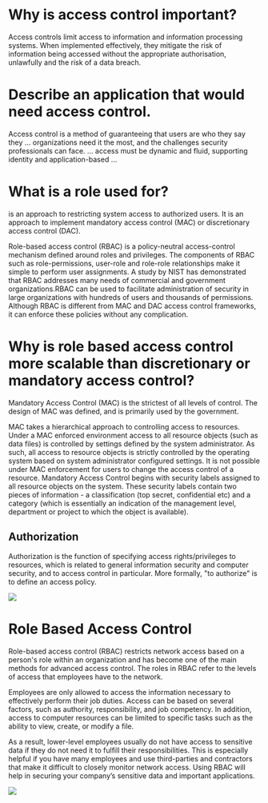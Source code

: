 # Why is access control important?
Access controls limit access to information and information processing systems. When implemented effectively, they mitigate the risk of information being accessed without the appropriate authorisation, unlawfully and the risk of a data breach.


# Describe an application that would need access control.


Access control is a method of guaranteeing that users are who they say they ... organizations need it the most, and the challenges security professionals can face. ... access must be dynamic and fluid, supporting identity and application-​based ...


# What is a role used for?
is an approach to restricting system access to authorized users. It is an approach to implement mandatory access control (MAC) or discretionary access control (DAC).

Role-based access control (RBAC) is a policy-neutral access-control mechanism defined around roles and privileges. The components of RBAC such as role-permissions, 
user-role and role-role relationships make it simple to perform user assignments. A study by NIST has demonstrated that RBAC addresses many needs of commercial and 
government organizations.RBAC can be used to facilitate administration of security in large organizations with hundreds of users and thousands of permissions.
Although RBAC is different from MAC and DAC access control frameworks, it can enforce these policies without any 
complication.

# Why is role based access control more scalable than discretionary or mandatory access control?

Mandatory Access Control (MAC) is the strictest of all levels of control. The design of MAC was defined, and is primarily used by the government.

MAC takes a hierarchical approach to controlling access to resources. Under a MAC enforced environment access to all resource objects (such as data files) is controlled by settings defined by the system administrator. As such, all access to resource objects is strictly controlled by the operating system based on system administrator configured settings. It is not possible under MAC enforcement for users to change the access control of a resource.
Mandatory Access Control begins with security labels assigned to all resource objects on the system. These security labels contain two pieces of information - a classification (top secret, confidential etc) and a category (which is essentially an indication of the management level, department or project to which the object is available).


## Authorization

Authorization is the function of specifying access rights/privileges to resources, which is related to general information security and computer security, and to access control in particular. More formally, "to authorize" is to define an access policy.

![](https://cdn-bpplm.nitrocdn.com/MJefRwORvlGzblepEIRIgrqQFCGliGiG/assets/static/optimized/rev-6e9d75b/wp-content/uploads/2018/02/authentication-vs-authorization.png)

# Role Based Access Control


Role-based access control (RBAC) restricts network access based on a person's role within an organization and has become one of the main methods for advanced access control. The roles in RBAC refer to the levels of access that employees have to the network.

Employees are only allowed to access the information necessary to effectively perform their job duties. Access can be based on several factors, such as authority, responsibility, and job competency. In addition, access to computer resources can be limited to specific tasks such as the ability to view, create, or modify a file.

As a result, lower-level employees usually do not have access to sensitive data if they do not need it to fulfill their responsibilities.
This is especially helpful if you have many employees and use third-parties and contractors that make it difficult to closely monitor network access. 
Using RBAC will help in securing your company’s sensitive data and important applications.

![](https://cdn.ttgtmedia.com/rms/onlineImages/itops-rbac_desktop.png)














